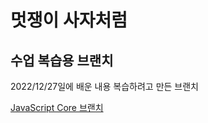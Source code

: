 # 멋쟁이 사자처럼

## 수업 복습용 브랜치

2022/12/27일에 배운 내용 복습하려고 만든 브랜치

[JavaScript Core 브랜치](https://www.naver.com)
